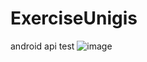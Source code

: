 # ExerciseUnigis
android api test
![image](https://github.com/a2r2aaa/ExerciseUnigis/assets/40769259/d35e93fa-4a52-4707-9847-8b42c0b4999d)
